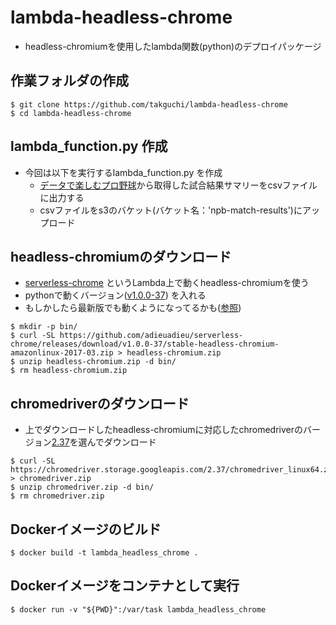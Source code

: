 # lambda-headless-chrome
* headless-chromiumを使用したlambda関数(python)のデプロイパッケージ

## 作業フォルダの作成
```
$ git clone https://github.com/takguchi/lambda-headless-chrome
$ cd lambda-headless-chrome
```

## lambda_function.py 作成
* 今回は以下を実行するlambda_function.py を作成
  * [データで楽しむプロ野球](http://baseballdata.jp/"データで楽しむプロ野球")から取得した試合結果サマリーをcsvファイルに出力する  
  * csvファイルをs3のバケット(バケット名：'npb-match-results')にアップロード

## headless-chromiumのダウンロード
* [serverless-chrome](https://github.com/adieuadieu/serverless-chrome/releases"serverless-chrome") というLambda上で動くheadless-chromiumを使う
* pythonで動くバージョン([v1.0.0-37](https://github.com/adieuadieu/serverless-chrome/releases/tag/v1.0.0-37"v1.0.0-37")) を入れる
* もしかしたら最新版でも動くようになってるかも([参照](https://github.com/adieuadieu/serverless-chrome/issues/133"参照"))
```
$ mkdir -p bin/
$ curl -SL https://github.com/adieuadieu/serverless-chrome/releases/download/v1.0.0-37/stable-headless-chromium-amazonlinux-2017-03.zip > headless-chromium.zip
$ unzip headless-chromium.zip -d bin/
$ rm headless-chromium.zip
```

## chromedriverのダウンロード
* 上でダウンロードしたheadless-chromiumに対応したchromedriverのバージョン[2.37](https://chromedriver.storage.googleapis.com/index.html?path=2.37/"chromedriver")を選んでダウンロード
```
$ curl -SL https://chromedriver.storage.googleapis.com/2.37/chromedriver_linux64.zip > chromedriver.zip
$ unzip chromedriver.zip -d bin/
$ rm chromedriver.zip
```

## Dockerイメージのビルド
```
$ docker build -t lambda_headless_chrome .
```

## Dockerイメージをコンテナとして実行
```
$ docker run -v "${PWD}":/var/task lambda_headless_chrome
```
